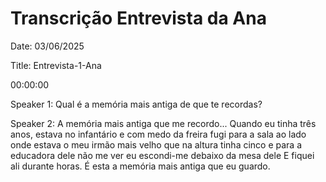 # Transcrição Entrevista da Ana

Date: 03/06/2025

Title: Entrevista-1-Ana

00:00:00 

Speaker 1: Qual é a memória mais antiga de que te recordas? 

Speaker 2: A memória mais antiga que me recordo... Quando 
eu tinha três anos, estava no infantário e com medo da freira fugi para a sala ao lado onde estava 
o meu irmão mais velho que na altura tinha cinco e para a educadora dele não me ver eu escondi-me 
debaixo da mesa dele E fiquei ali durante horas. É esta a memória mais antiga que eu guardo.  
